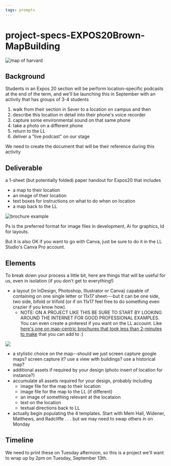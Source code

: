 ```yaml
---
tags: prompts
---
```


# project-specs-EXPOS20Brown-MapBuilding

![map of harvard](https://upload.wikimedia.org/wikipedia/commons/a/a0/Harvard_University_map_%28older%2C_date_unknown%29.jpg)

## Background

Students in an Expos 20 section will be perform location-specific podcasts at the end of the term, and we'll be launching this in September with an activity that has groups of 3-4 students
1. walk from their section in Sever to a location on campus and then
2. describe this location in detail into their phone's voice recorder
3. capture some environmental sound on that same phone
4. take a photo on a different phone
5. return to the LL
6. deliver a "live podcast" on our stage

We need to create the document that will be their reference during this activity

## Deliverable 

a 1-sheet (but potentially folded) paper handout for Expos20 that includes

- a map to their location
- an image of their location
- text boxes for instructions on what to do when on location
- a map back to the LL

![brochure example](https://i.pinimg.com/564x/5d/92/57/5d92573b85d69163c82e105d5797c146.jpg)

Ps is the preferred format for image files in development, Ai for graphics, Id for layouts.

But it is also OK if you want to go with Canva, just be sure to do it in the LL Studio's Canva Pro account.

## Elements

To break down your process a little bit, here are things that will be useful for us, even in isolation (if you don't get to everything!)

- a layout (in InDesign, Photoshop, Illustrator or Canva) capable of containing on one single letter or 11x17 sheet---but it can be one side, two side, bifold or trifold (or if on 11x17 feel free to do something even crazier if you know how). 
    - NOTE: ON A PROJECT LIKE THIS BE SURE TO START BY LOOKING AROUND THE INTERNET FOR GOOD PROFESSIONAL EXAMPLES. You can even create a pinterest if you want on the LL account. Like [here's one on map-centric brochures that took less than 2-minutes to make](https://www.pinterest.com/learninglabpins/lookbookbrochurewithmap/) that you can add to :)

![](https://i.pinimg.com/564x/cd/ec/5e/cdec5ecbb77dc000c483ef5f758366b7.jpg)

- a stylistic choice on the map--should we just screen capture google maps? screen capture it? use a view with buildings? use a historical map?
- additional assets if required by your design (photo insert of location for instance?)
- accumulate all assets required for your design, probably including
    - image file for the map to their location
    - image file for the map to the LL (if different)
    - an image of something relevant at the locataion
    - text on the location
    - textual directions back to LL
- actually begin populating the 4 templates. Start with Mem Hall, Widener, Matthews, and Radcliffe . . . but we may need to swap others in on Monday

## Timeline

We need to print these on Tuesday afternoon, so this is a project we'll want to wrap up by 2pm on Tuesday, September 13th.